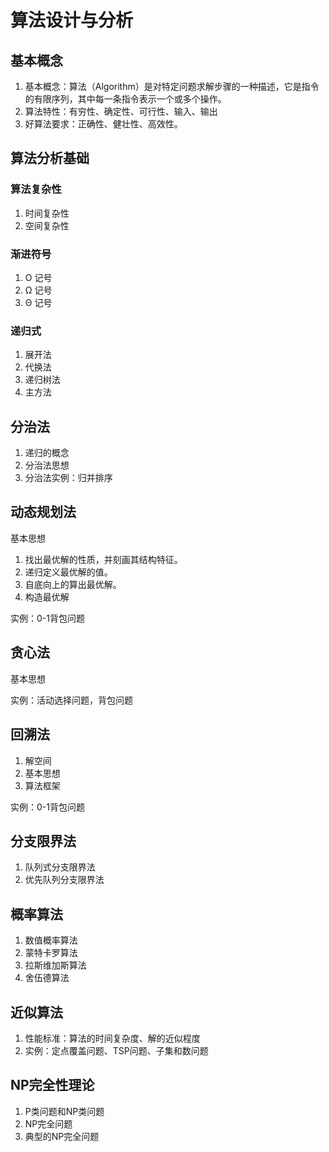 # 算法设计与分析
## 基本概念
1. 基本概念：算法（Algorithm）是对特定问题求解步骤的一种描述，它是指令的有限序列，其中每一条指令表示一个或多个操作。
2. 算法特性：有穷性、确定性、可行性、输入、输出
3. 好算法要求：正确性、健壮性、高效性。
## 算法分析基础
### 算法复杂性
1. 时间复杂性
2. 空间复杂性
### 渐进符号
1. O 记号
2. Ω 记号
3. Θ 记号

### 递归式
1. 展开法
2. 代换法
3. 递归树法
4. 主方法

## 分治法
1. 递归的概念
2. 分治法思想
3. 分治法实例：归并排序

## 动态规划法
基本思想
1. 找出最优解的性质，并刻画其结构特征。
2. 递归定义最优解的值。
3. 自底向上的算出最优解。
4. 构造最优解

实例：0-1背包问题

## 贪心法
基本思想

实例：活动选择问题，背包问题

## 回溯法
1. 解空间
2. 基本思想
3. 算法框架

实例：0-1背包问题

## 分支限界法
1. 队列式分支限界法
2. 优先队列分支限界法

## 概率算法 
1. 数值概率算法
2. 蒙特卡罗算法
3. 拉斯维加斯算法
4. 舍伍德算法

## 近似算法
1. 性能标准：算法的时间复杂度、解的近似程度
2. 实例：定点覆盖问题、TSP问题、子集和数问题

## NP完全性理论
1. P类问题和NP类问题
2. NP完全问题
3. 典型的NP完全问题



